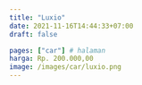 ```yaml
---
title: "Luxio"
date: 2021-11-16T14:44:33+07:00
draft: false

pages: ["car"] # halaman 
harga: Rp. 200.000,00
image: /images/car/luxio.png
---
```


